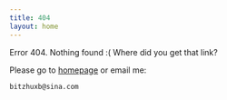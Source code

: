 ```yaml
---
title: 404
layout: home
---
```


Error 404. Nothing found :( Where did you get that link?

Please go to [homepage](/) or email me:

    bitzhuxb@sina.com

